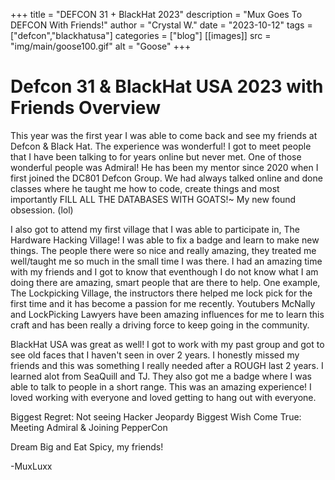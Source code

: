 +++
title = "DEFCON 31 + BlackHat 2023"
description = "Mux Goes To DEFCON With Friends!"
author = "Crystal W."
date = "2023-10-12"
tags = ["defcon","blackhatusa"]
categories = ["blog"]
[[images]]
  src = "img/main/goose100.gif"
  alt = "Goose"
+++

# Defcon 31 & BlackHat USA 2023 with Friends Overview

This year was the first year I was able to come back and see my friends at Defcon & Black Hat. The experience was wonderful!
I got to meet people that I have been talking to for years online but never met. One of those wonderful people was Admiral!
He has been my mentor since 2020 when I first joined the DC801 Defcon Group. We had always talked online and done classes where
he taught me how to code, create things and most importantly FILL ALL THE DATABASES WITH GOATS!~ My new found obsession. (lol)

I also got to attend my first village that I was able to participate in, The Hardware Hacking Village! I was able to fix a badge
and learn to make new things. The people there were so nice and really amazing, they treated me well/taught me so much in the small 
time I was there. I had an amazing time with my friends and I got to know that eventhough I do not know what I am doing there
are amazing, smart people that are there to help. One example, The Lockpicking Village, the instructors there helped me lock pick
for the first time and it has become a passion for me recently. Youtubers McNally and LockPicking Lawyers have been amazing influences 
for me to learn this craft and has been really a driving force to keep going in the community. 

BlackHat USA was great as well! I got to work with my past group and got to see old faces that I haven't seen in over 2 years. I honestly 
missed my friends and this was something I really needed after a ROUGH last 2 years. I learned alot from SeaQuill and TJ. They also got me 
a badge where I was able to talk to people in a short range. This was an amazing experience! I loved working with everyone and loved getting
to hang out with everyone. 

Biggest Regret: Not seeing Hacker Jeopardy
Biggest Wish Come True: Meeting Admiral & Joining PepperCon

Dream Big and Eat Spicy, my friends!

-MuxLuxx